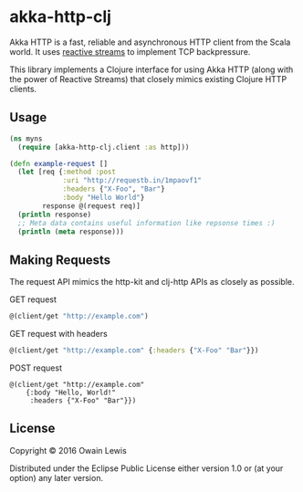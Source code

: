 # akka-http-clj

Akka HTTP is a fast, reliable and asynchronous HTTP client from the Scala world. 
It uses [reactive streams](http://www.reactive-streams.org/) to implement TCP backpressure.

This library implements a Clojure interface for using Akka HTTP (along with the power of Reactive Streams) that closely
mimics existing Clojure HTTP clients.

## Usage

```clojure
(ns myns
  (require [akka-http-clj.client :as http]))

(defn example-request []
  (let [req {:method :post
             :uri "http://requestb.in/1mpaovf1"
             :headers {"X-Foo", "Bar"}
             :body "Hello World"}
        response @(request req)]
  (println response)
  ;; Meta data contains useful information like repsonse times :)
  (println (meta response)))
```

## Making Requests

The request API mimics the http-kit and clj-http APIs as closely as possible.

GET request

```clojure
@(client/get "http://example.com")
```

GET request with headers

```clojure
@(client/get "http://example.com" {:headers {"X-Foo" "Bar"}})
```

POST request

```
@(client/get "http://example.com"
    {:body "Hello, World!"
     :headers {"X-Foo" "Bar"}})
```

## License

Copyright © 2016 Owain Lewis

Distributed under the Eclipse Public License either version 1.0 or (at
your option) any later version.
